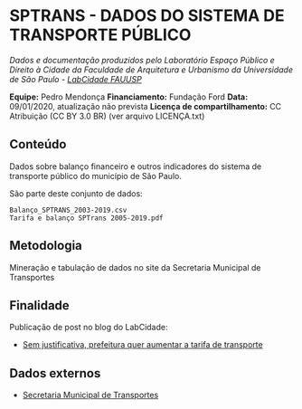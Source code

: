 SPTRANS - DADOS DO SISTEMA DE TRANSPORTE PÚBLICO 
============
*Dados e documentação produzidos pelo Laboratório Espaço Público e Direito à Cidade da Faculdade de Arquitetura e Urbanismo da Universidade de São Paulo - [LabCidade FAUUSP](http://www.labcidade.fau.usp.br/)*

**Equipe:** Pedro Mendonça
**Financiamento:** Fundação Ford
**Data:** 09/01/2020, atualização não prevista
**Licença de compartilhamento:** CC Atribuição (CC BY 3.0 BR) (ver arquivo LICENÇA.txt)

## Conteúdo
Dados sobre balanço financeiro e outros indicadores do sistema de transporte público do município de São Paulo.

São parte deste conjunto de dados:

    Balanço_SPTRANS_2003-2019.csv
    Tarifa e balanço SPTrans 2005-2019.pdf

## Metodologia
Mineração e tabulação de dados no site da Secretaria Municipal de Transportes

## Finalidade
Publicação de post no blog do LabCidade:
- [Sem justificativa, prefeitura quer aumentar a tarifa de transporte](http://www.labcidade.fau.usp.br/sem-justificativa-prefeitura-aumenta-a-tarifa-de-transporte/)

## Dados externos
- [Secretaria Municipal de Transportes](https://www.prefeitura.sp.gov.br/cidade/secretarias/transportes/institucional/sptrans/acesso_a_informacao/index.php?p=245709)
